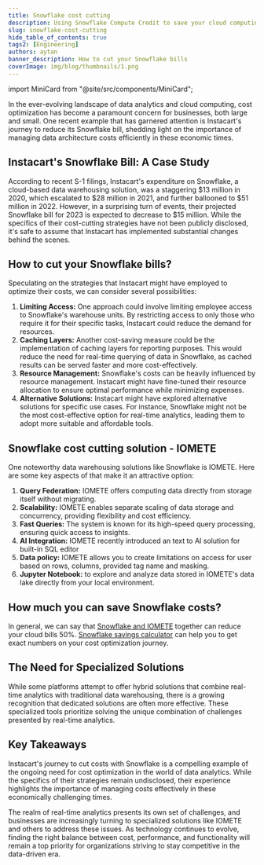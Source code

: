 ```yaml
---
title: Snowflake cost cutting
description: Using Snowflake Compute Credit to save your cloud computing bills by 50%. Want to know how much does it means exactly? Check our blog
slug: snowflake-cost-cutting
hide_table_of_contents: true
tags2: [Engineering]
authors: aytan
banner_description: How to cut your Snowflake bills
coverImage: img/blog/thumbnails/1.png
---
```


import MiniCard from "@site/src/components/MiniCard";

In the ever-evolving landscape of data analytics and cloud computing, cost optimization has become a paramount concern for businesses, both large and small. One recent example that has garnered attention is Instacart's journey to reduce its Snowflake bill, shedding light on the importance of managing data architecture costs efficiently in these economic times.

<!-- truncate -->

## Instacart's Snowflake Bill: A Case Study

According to recent S-1 filings, Instacart's expenditure on Snowflake, a cloud-based data warehousing solution, was a staggering $13 million in 2020, which escalated to $28 million in 2021, and further ballooned to $51 million in 2022. However, in a surprising turn of events, their projected Snowflake bill for 2023 is expected to decrease to $15 million. While the specifics of their cost-cutting strategies have not been publicly disclosed, it's safe to assume that Instacart has implemented substantial changes behind the scenes.

## How to cut your Snowflake bills?

Speculating on the strategies that Instacart might have employed to optimize their costs, we can consider several possibilities:

1. **Limiting Access:** One approach could involve limiting employee access to Snowflake's warehouse units. By restricting access to only those who require it for their specific tasks, Instacart could reduce the demand for resources.
2. **Caching Layers:** Another cost-saving measure could be the implementation of caching layers for reporting purposes. This would reduce the need for real-time querying of data in Snowflake, as cached results can be served faster and more cost-effectively.
3. **Resource Management:** Snowflake's costs can be heavily influenced by resource management. Instacart might have fine-tuned their resource allocation to ensure optimal performance while minimizing expenses.
4. **Alternative Solutions:** Instacart might have explored alternative solutions for specific use cases. For instance, Snowflake might not be the most cost-effective option for real-time analytics, leading them to adopt more suitable and affordable tools.

<!-- <MiniCard link="https://sandbox.iomete.com/auth/realms/iomete/protocol/openid-connect/registrations?client_id=app&response_type=code&scope=openid&redirect_uri=http://sandbox.iomete.com" linkName="Try Sandbox">Discovering the data lakehouse platform?</MiniCard> -->

## Snowflake cost cutting solution - IOMETE

One noteworthy data warehousing solutions like Snowflake is IOMETE. Here are some key aspects of that make it an attractive option:

1. **Query Federation:** IOMETE offers computing data directly from storage itself without migrating.
2. **Scalability:** IOMETE enables separate scaling of data storage and concurrency, providing flexibility and cost efficiency.
3. **Fast Queries:** The system is known for its high-speed query processing, ensuring quick access to insights.
4. **AI Integration:** IOMETE recently introduced an text to AI solution for built-in SQL editor
5. **Data policy:** IOMETE allows you to create limitations on access for user based on rows, columns, provided tag name and masking.
6. **Jupyter Notebook:** to explore and analyze data stored in IOMETE's data lake directly from your local environment.

## How much you can save Snowflake costs?

In general, we can say that [Snowflake and IOMETE](https://iomete.com/cases/augment-snowflake-with-iomete) together can reduce your cloud bills 50%. [Snowflake savings calculator](https://iomete.com/calculate/snowflake) can help you to get exact numbers on your cost optimization journey.

## The Need for Specialized Solutions

While some platforms attempt to offer hybrid solutions that combine real-time analytics with traditional data warehousing, there is a growing recognition that dedicated solutions are often more effective. These specialized tools prioritize solving the unique combination of challenges presented by real-time analytics.

## Key Takeaways

Instacart's journey to cut costs with Snowflake is a compelling example of the ongoing need for cost optimization in the world of data analytics. While the specifics of their strategies remain undisclosed, their experience highlights the importance of managing costs effectively in these economically challenging times.

The realm of real-time analytics presents its own set of challenges, and businesses are increasingly turning to specialized solutions like IOMETE and others to address these issues. As technology continues to evolve, finding the right balance between cost, performance, and functionality will remain a top priority for organizations striving to stay competitive in the data-driven era.
